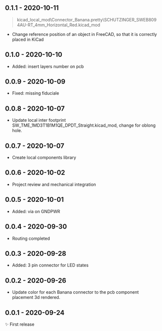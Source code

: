 ## 0.1.1 - 2020-10-11

> kicad_local_mod\Connector_Banana.pretty\SCHUTZINGER_SWEB8094AU-RT_4mm_Horizontal_Red.kicad_mod

* Change reference position of an object in FreeCAD, so that it is correctly placed in KiCad

## 0.1.0 - 2020-10-10

* Added: insert layers number on pcb

## 0.0.9 - 2020-10-09

* Fixed: missing fiduciale

## 0.0.8 - 2020-10-07

* Update local inter footprint SW_TME_1MD3T1B1M1QE_DPDT_Straight.kicad_mod, change for oblong hole.

## 0.0.7 - 2020-10-07

* Create local components library

## 0.0.6 - 2020-10-02

* Project review and mechanical integration

## 0.0.5 - 2020-10-01

* Added: via on GNDPWR

## 0.0.4 - 2020-09-30

* Routing completed

## 0.0.3 - 2020-09-28

* Added: 3 pin connector for LED states

## 0.0.2 - 2020-09-26

* Update color for each Banana connector to the pcb component placement 3d rendered.

## 0.0.1 - 2020-09-24

✨ First release

